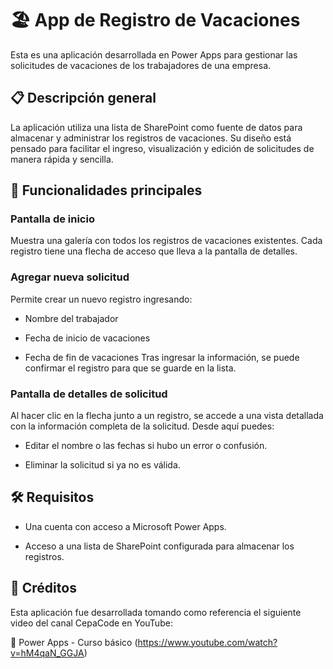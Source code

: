 # 🏖️ App de Registro de Vacaciones
Esta es una aplicación desarrollada en Power Apps para gestionar las solicitudes de vacaciones de los trabajadores de una empresa.

## 📋 Descripción general
La aplicación utiliza una lista de SharePoint como fuente de datos para almacenar y administrar los registros de vacaciones. Su diseño está pensado para facilitar el ingreso, visualización y edición de solicitudes de manera rápida y sencilla.

## 🧭 Funcionalidades principales
### Pantalla de inicio
Muestra una galería con todos los registros de vacaciones existentes.
Cada registro tiene una flecha de acceso que lleva a la pantalla de detalles.

### Agregar nueva solicitud
Permite crear un nuevo registro ingresando:

* Nombre del trabajador

* Fecha de inicio de vacaciones

* Fecha de fin de vacaciones
Tras ingresar la información, se puede confirmar el registro para que se guarde en la lista.

### Pantalla de detalles de solicitud
Al hacer clic en la flecha junto a un registro, se accede a una vista detallada con la información completa de la solicitud.
Desde aquí puedes:

* Editar el nombre o las fechas si hubo un error o confusión.

* Eliminar la solicitud si ya no es válida.

## 🛠️ Requisitos
* Una cuenta con acceso a Microsoft Power Apps.

* Acceso a una lista de SharePoint configurada para almacenar los registros.
## 🎥 Créditos
Esta aplicación fue desarrollada tomando como referencia el siguiente video del canal CepaCode en YouTube:

🔗 Power Apps - Curso básico
(https://www.youtube.com/watch?v=hM4qaN_GGJA)
